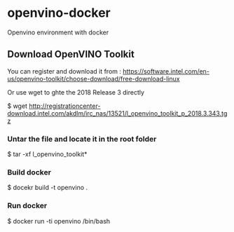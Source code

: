 # openvino-docker
Openvino environment with docker

## Download OpenVINO Toolkit 

You can register and download it from : https://software.intel.com/en-us/openvino-toolkit/choose-download/free-download-linux

Or use wget to ghte the 2018 Release 3 directly

$ wget http://registrationcenter-download.intel.com/akdlm/irc_nas/13521/l_openvino_toolkit_p_2018.3.343.tgz

### Untar the file and locate it in the root folder  

$ tar -xf l_openvino_toolkit*

### Build docker

$ docekr build -t openvino . 

### Run docker

$ docker run -ti openvino /bin/bash 
